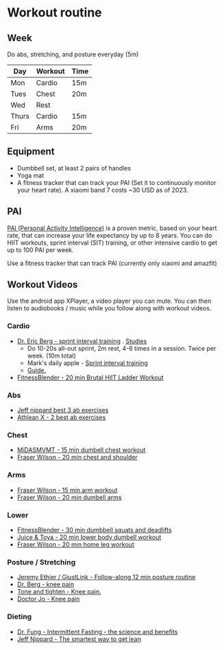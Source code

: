 # Workout routine

## Week

Do abs, stretching, and posture everyday (5m)

| Day   | Workout | Time |
| ----- | ------- | ---- |
| Mon   | Cardio  | 15m  |
| Tues  | Chest   | 20m  |
| Wed   | Rest    |      |
| Thurs | Cardio  | 15m  |
| Fri   | Arms    | 20m  |

## Equipment

- Dumbbell set, at least 2 pairs of handles
- Yoga mat
- A fitness tracker that can track your PAI (Set it to continuously monitor your heart rate). A xiaomi band 7 costs ~30 USD as of 2023.

## PAI

[PAI (Personal Activity Intelligence)](https://www.ntnu.edu/cerg/personal-activity-intelligence) is a proven metric, based on your heart rate, that can increase your life expectancy by up to 8 years. You can do HIIT workouts, sprint interval (SIT) training, or other intensive cardio to get up to 100 PAI per week.

Use a fitness tracker that can track PAI (currently only xiaomi and amazfit)

## Workout Videos

Use the android app XPlayer, a video player you can mute. You can then listen to audiobooks / music while you follow along with workout videos.

### Cardio

- [Dr. Eric Berg - sprint interval training](https://www.youtube.com/watch?v=_eB3z1mhlBw) . [Studies](https://runrepeat.com/sprint-interval-training)
  - Do 10-20s all-out sprint, 2m rest, 4-6 times in a session. Twice per week. (10m total)
  - Mark's daily apple - [Sprint interval training](https://www.youtube.com/watch?v=2YogM9wXAJg)
  - [Guide.](https://experiencelife.lifetime.life/article/the-beginners-guide-to-sprint-interval-training/)
- [FitnessBlender - 20 min Brutal HIIT Ladder Workout](https://www.youtube.com/watch?v=cZnsLVArIt8)

### Abs

- [Jeff nippard best 3 ab exercises](https://www.youtube.com/watch?v=2RrGnjxSsiA)
- [Athlean X - 2 best ab exercises](https://www.youtube.com/watch?v=HhXl6NAxUAo)

### Chest

- [MiDASMVMT - 15 min dumbell chest workout](https://www.youtube.com/watch?v=4o1YzksPuqg)
- [Fraser Wilson - 20 min chest and shoulder](https://www.youtube.com/watch?v=TDtemhu9PjA)

### Arms

- [Fraser Wilson - 15 min arm workout](https://www.youtube.com/watch?v=UY6-JzdnHUM)
- [Fraser Wilson - 20 min dumbell arms](https://www.youtube.com/watch?v=nzwU9RR6l2w)

### Lower

- [FitnessBlender - 30 min dumbbell squats and deadlifts](https://www.youtube.com/watch?v=R0FxMguetIw)
- [Juice & Toya - 20 min lower body dumbell workout](https://www.youtube.com/watch?v=_PRk8DH2_mY)
- [Fraser Wilson - 20 min home leg workout](https://www.youtube.com/watch?v=-wg9g9Uxomg)

### Posture / Stretching

- [Jeremy Ethier / GjustLink - Follow-along 12 min posture routine ](https://www.youtube.com/watch?v=oV67sCZwBuc)
- [Dr. Berg - knee pain](https://www.youtube.com/watch?v=1NF6XAJq7KE)
- [Tone and tighten - Knee pain.](https://www.youtube.com/watch?v=ikt6NME0k9E)
- [Doctor Jo - Knee pain](https://www.youtube.com/watch?v=UW8UWZ2gvd0)

### Dieting

- [Dr. Fung - Intermittent Fasting - the science and benefits](https://www.youtube.com/watch?v=7nJgHBbEgsE)
- [Jeff Nippard - The smartest way to get lean](https://www.youtube.com/watch?v=d8V9ZaSq9Oc)
